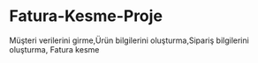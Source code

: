 # Fatura-Kesme-Proje
Müşteri verilerini girme,Ürün bilgilerini oluşturma,Sipariş bilgilerini oluşturma, Fatura kesme
